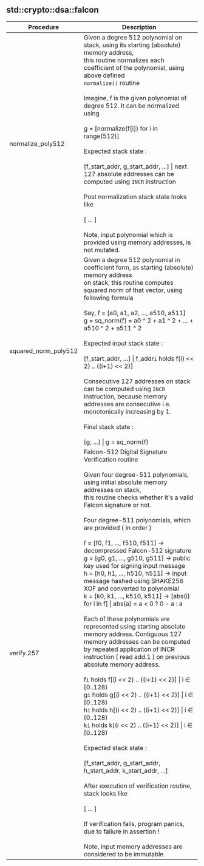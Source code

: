 
## std::crypto::dsa::falcon
| Procedure | Description |
| ----------- | ------------- |
| normalize_poly512 |  Given a degree 512 polynomial on stack, using its starting (absolute) memory address, <br /> this routine normalizes each coefficient of the polynomial, using above defined <br /> `normalize()` routine<br /><br /> Imagine, f is the given polynomial of degree 512. It can be normalized using<br /><br /> g = [normalize(f[i]) for i in range(512)]<br /><br /> Expected stack state :<br /><br /> [f_start_addr, g_start_addr, ...] \| next 127 absolute addresses can be computed using `INCR` instruction<br /><br /> Post normalization stack state looks like<br /><br /> [ ... ]<br /><br /> Note, input polynomial which is provided using memory addresses, is not mutated. |
| squared_norm_poly512 |  Given a degree 512 polynomial in coefficient form, as starting (absolute) memory address <br /> on stack, this routine computes squared norm of that vector, using following formula<br /><br /> Say, f = [a0, a1, a2, ..., a510, a511]<br />      g = sq_norm(f) = a0 ^ 2 + a1 ^ 2 + ... + a510 ^ 2 + a511 ^ 2<br /><br /> Expected input stack state :<br /><br /> [f_start_addr, ...] \| f_addr`i` holds f[(i << 2) .. ((i+1) << 2)]<br /><br /> Consecutive 127 addresses on stack can be computed using `INCR` instruction, because memory <br /> addresses are consecutive i.e. monotonically increasing by 1.<br /><br /> Final stack state :<br /><br /> [g, ...] \| g = sq_norm(f) |
| verify.257 |  Falcon-512 Digital Signature Verification routine<br /><br /> Given four degree-511 polynomials, using initial absolute memory addresses on stack, <br /> this routine checks whether it's a valid Falcon signature or not.<br /><br /> Four degree-511 polynomials, which are provided ( in order )<br /><br /> f = [f0, f1, ..., f510, f511] -> decompressed Falcon-512 signature<br /> g = [g0, g1, ..., g510, g511] -> public key used for signing input message<br /> h = [h0, h1, ..., h510, h511] -> input message hashed using SHAKE256 XOF and converted to polynomial<br /> k = [k0, k1, ..., k510, k511] -> [abs(i) for i in f] \| abs(a) = a < 0 ? 0 - a : a<br /><br /> Each of these polynomials are represented using starting absolute memory address. Contiguous 127 <br /> memory addresses can be computed by repeated application of INCR instruction ( read add.1 ) on previous<br /> absolute memory address.<br /><br /> f`i` holds f[(i << 2) .. ((i+1) << 2)] \| i ∈ [0..128)<br /> g`i` holds g[(i << 2) .. ((i+1) << 2)] \| i ∈ [0..128)<br /> h`i` holds h[(i << 2) .. ((i+1) << 2)] \| i ∈ [0..128)<br /> k`i` holds k[(i << 2) .. ((i+1) << 2)] \| i ∈ [0..128)<br /><br /> Expected stack state :<br /><br /> [f_start_addr, g_start_addr, h_start_addr, k_start_addr, ...]<br /><br /> After execution of verification routine, stack looks like<br /><br /> [ ... ]<br /><br /> If verification fails, program panics, due to failure in assertion !<br /><br /> Note, input memory addresses are considered to be immutable. |
